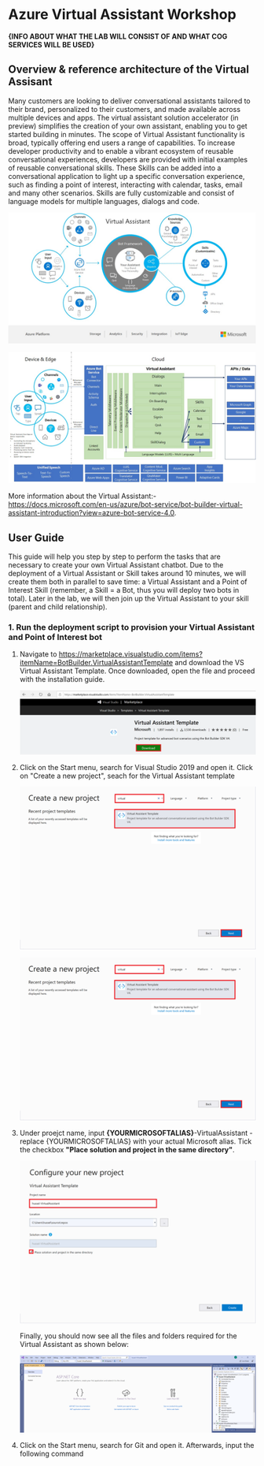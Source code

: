 # Azure Virtual Assistant Workshop
**{INFO ABOUT WHAT THE LAB WILL CONSIST OF AND WHAT COG SERVICES WILL BE USED}**

## Overview & reference architecture of the Virtual Assisant
Many customers are looking to deliver conversational assistants tailored to their brand, personalized to their customers, and made available across multiple devices and apps. The virtual assistant solution accelerator (in preview) simplifies the creation of your own assistant, enabling you to get started building in minutes. The scope of Virtual Assistant functionality is broad, typically offering end users a range of capabilities. To increase developer productivity and to enable a vibrant ecosystem of reusable conversational experiences, developers are provided with initial examples of reusable conversational skills. These Skills can be added into a conversational application to light up a specific conversation experience, such as finding a point of interest, interacting with calendar, tasks, email and many other scenarios. Skills are fully customizable and consist of language models for multiple languages, dialogs and code.

![Virtual Assistant Overview](https://raw.githubusercontent.com/samaea/virtual-assistant-workshop/master/images/virtual-assistant.jpg)

![Virtual Assistant Reference Architecture](https://raw.githubusercontent.com/samaea/virtual-assistant-workshop/master/images/virtual-assistant-ref-architecture.jpg)

More information about the Virtual Assistant:- https://docs.microsoft.com/en-us/azure/bot-service/bot-builder-virtual-assistant-introduction?view=azure-bot-service-4.0.


## User Guide  
This guide will help you step by step to perform the tasks that are necessary to create your own Virtual Assistant chatbot. Due to the deployment of a Virtual Assistant or Skill takes around 10 minutes, we will create them both in parallel to save time: a Virtual Assistant and a Point of Interest Skill (remember, a Skill = a Bot, thus you will deploy two bots in total). Later in the lab, we will then join up the Virtual Assistant to your skill (parent and child relationship).

### 1. Run the deployment script to provision your Virtual Assistant and Point of Interest bot
  1. Navigate to https://marketplace.visualstudio.com/items?itemName=BotBuilder.VirtualAssistantTemplate and download the VS Virtual Assistant Template. Once downloaded, open the file and proceed with the installation guide.

     ![Download the Virtual Assistant Template](https://raw.githubusercontent.com/samaea/virtual-assistant-workshop/master/images/VA-VS-template.png)
     
  1. Click on the Start menu, search for Visual Studio 2019 and open it. Click on "Create a new project", seach for the Virtual Assistant template 
  
     ![Virtual Assistant Template Search](https://raw.githubusercontent.com/samaea/virtual-assistant-workshop/master/images/va-vs-template-search.png)
     
      ![Virtual Assistant Template Search](https://raw.githubusercontent.com/samaea/virtual-assistant-workshop/master/images/va-vs-template-search.png)

  1. Under proejct name, input **{YOURMICROSOFTALIAS}**-VirtualAssistant - replace {YOURMICROSOFTALIAS} with your actual Microsoft alias. Tick the checkbox **"Place solution and project in the same directory"**.
       
       ![Virtual Assistant Template Search](https://raw.githubusercontent.com/samaea/virtual-assistant-workshop/master/images/va-vs-template-create.png)
       
       Finally, you should now see all the files and folders required for the Virtual Assistant as shown below:

       ![Virtual Assistant Template Solution](https://raw.githubusercontent.com/samaea/virtual-assistant-workshop/master/images/va-vs-template-solution.png) 
  
  1. Click on the Start menu, search for Git and open it. Afterwards, input the following command

```bash

